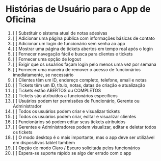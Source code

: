 # Histórias de Usuário para o App de Oficina

1. [ ] Substituir o sistema atual de notas adesivas
2. [ ] Adicionar uma página pública com informações básicas de contato
3. [ ] Adicionar um login de funcionário sem senha ao app
4. [ ] Mostrar uma página de tickets abertos em tempo real após o login
5. [ ] Fornecer navegação fácil e busca para clientes e tickets
6. [ ] Fornecer uma opção de logout
7. [ ] Exigir que os usuários façam login pelo menos uma vez por semana
8. [ ] Fornecer uma maneira de remover o acesso de funcionários imediatamente, se necessário
9. [ ] Clientes têm um ID, endereço completo, telefone, email e notas
10. [ ] Tickets têm um ID, título, notas, datas de criação e atualização
11. [ ] Tickets estão ABERTOS ou COMPLETOS
12. [ ] Tickets são atribuídos a funcionários específicos
13. [ ] Usuários podem ter permissões de Funcionário, Gerente ou Administrador
14. [ ] Todos os usuários podem criar e visualizar tickets
15. [ ] Todos os usuários podem criar, editar e visualizar clientes
16. [ ] Funcionários só podem editar seus tickets atribuídos
17. [ ] Gerentes e Administradores podem visualizar, editar e deletar todos os tickets
18. [ ] O modo desktop é o mais importante, mas o app deve ser utilizável em dispositivos tablet também
19. [ ] Opção de modo Claro / Escuro solicitada pelos funcionários
20. [ ] Espera-se suporte rápido se algo der errado com o app

